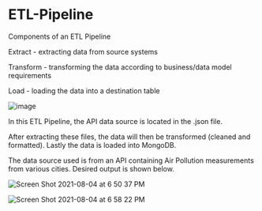# ETL-Pipeline

Components of an ETL Pipeline

Extract - extracting data from source systems

Transform - transforming the data according to business/data model requirements

Load - loading the data into a destination table

![image](https://user-images.githubusercontent.com/46411498/133175736-3ceb27f0-a45f-485e-98e7-e43c7e05bfa9.png)


In this ETL Pipeline, the API data source is located in the .json file.

After extracting these files, the data will then be transformed (cleaned and formatted). Lastly the data is loaded into MongoDB.

The data source used is from an API containing Air Pollution measurements from various cities. Desired output is shown below.

![Screen Shot 2021-08-04 at 6 50 37 PM](https://user-images.githubusercontent.com/46411498/133173036-4e989e8d-fe96-4866-b024-beb7706a9e1b.png)




![Screen Shot 2021-08-04 at 6 58 22 PM](https://user-images.githubusercontent.com/46411498/133173043-980c9a9e-c12a-408e-a7a9-7e425dde8aa4.png)
